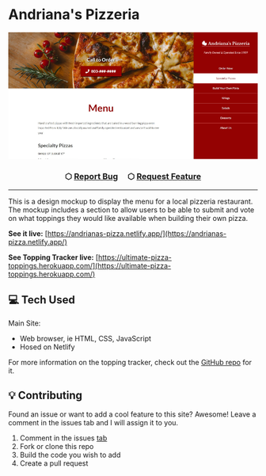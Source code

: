 # Andriana's Pizzeria

![screenshot](./images/andriana_readme.png)

<h3 align="center">
    &#x2B21;
    <a href="https://github.com/NeffCodes/Andrianas-Pizzeria/issues">Report Bug</a> &nbsp; &nbsp;
    &#x2B21;
    <a href="https://github.com/NeffCodes/Andrianas-Pizzeria/issues">Request Feature</a>
</h3>

---

This is a design mockup to display the menu for a local pizzeria restaurant. The mockup includes a section to allow users to be able to submit and vote on what toppings they would like available when building their own pizza.

**See it live:** [https://andrianas-pizza.netlify.app/](https://andrianas-pizza.netlify.app/)

**See Topping Tracker live:** [https://ultimate-pizza-toppings.herokuapp.com/](https://ultimate-pizza-toppings.herokuapp.com/)

## 💻 Tech Used

Main Site:

- Web browser, ie HTML, CSS, JavaScript
- Hosed on Netlify

For more information on the topping tracker, check out the [GitHub repo](https://github.com/NeffCodes/pizza-crud) for it.

## 💡 Contributing

Found an issue or want to add a cool feature to this site? Awesome! Leave a comment in the issues tab and I will assign it to you.

1. Comment in the issues [tab](https://github.com/NeffCodes/Andrianas-Pizzeria/issues)
2. Fork or clone this repo
3. Build the code you wish to add
4. Create a pull request
